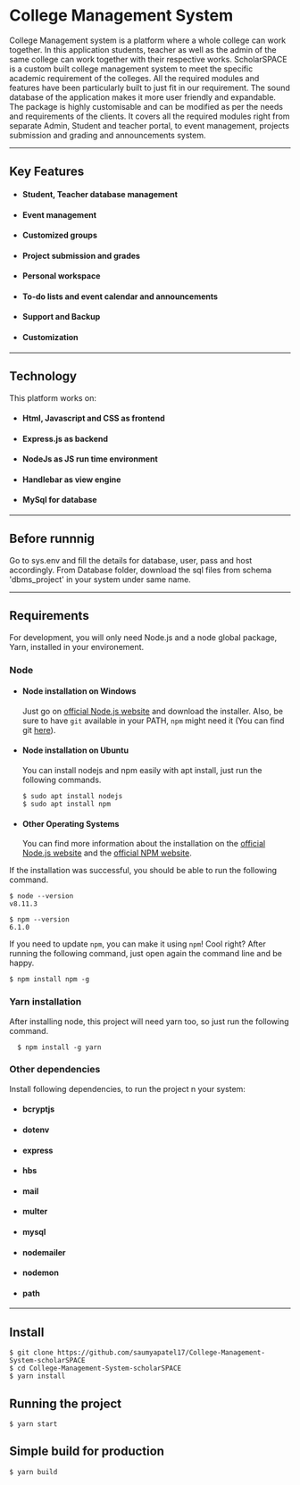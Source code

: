# College Management System

College Management system is a platform where a whole college can work together. In this application students, teacher as well as the admin of the same college can work together with their respective works. ScholarSPACE is a custom built college management system to meet the specific academic requirement of the colleges. All the required modules and features have been particularly built to just fit in our requirement. The sound database of the application makes it more user friendly and expandable. The package is highly customisable and can be modified as per the needs and requirements of the clients. It covers all the required modules right from separate Admin, Student and teacher portal, to event management, projects submission and grading and announcements system. 

---
## Key Features

- #### Student, Teacher database management
- #### Event management
- #### Customized groups
- #### Project submission and grades
- #### Personal workspace
- #### To-do lists and event calendar and announcements
- #### Support and Backup
- #### Customization

---
## Technology

This platform works on:
- #### Html, Javascript and CSS as frontend 
- #### Express.js as backend 
- #### NodeJs as JS run time environment 
- #### Handlebar as view engine 
- #### MySql for database


---
## Before runnnig

Go to sys.env and fill the details for database, user, pass and host accordingly.
From Database folder, download the sql files from schema 'dbms_project' in your system under same name. 

---
## Requirements

For development, you will only need Node.js and a node global package, Yarn, installed in your environement.

### Node
- #### Node installation on Windows

  Just go on [official Node.js website](https://nodejs.org/) and download the installer.
Also, be sure to have `git` available in your PATH, `npm` might need it (You can find git [here](https://git-scm.com/)).

- #### Node installation on Ubuntu

  You can install nodejs and npm easily with apt install, just run the following commands.

      $ sudo apt install nodejs
      $ sudo apt install npm

- #### Other Operating Systems
  You can find more information about the installation on the [official Node.js website](https://nodejs.org/) and the [official NPM website](https://npmjs.org/).

If the installation was successful, you should be able to run the following command.

    $ node --version
    v8.11.3

    $ npm --version
    6.1.0

If you need to update `npm`, you can make it using `npm`! Cool right? After running the following command, just open again the command line and be happy.

    $ npm install npm -g

###
### Yarn installation
  After installing node, this project will need yarn too, so just run the following command.

      $ npm install -g yarn

### Other dependencies
Install following dependencies, to run the project n your system:
- #### bcryptjs
- #### dotenv
- #### express
- #### hbs
- #### mail
- #### multer
- #### mysql
- #### nodemailer
- #### nodemon
- #### path

---

## Install

    $ git clone https://github.com/saumyapatel17/College-Management-System-scholarSPACE
    $ cd College-Management-System-scholarSPACE
    $ yarn install

## Running the project

    $ yarn start

## Simple build for production

    $ yarn build